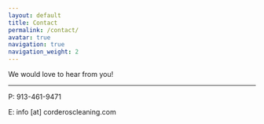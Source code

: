 ```yaml
---
layout: default
title: Contact
permalink: /contact/
avatar: true
navigation: true
navigation_weight: 2
---
```


We would love to hear from you!

---

P: 913-461-9471

E: info [at] corderoscleaning.com
